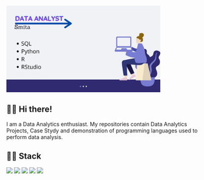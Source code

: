 <img src="./SmitaAnalyst.jpg" width="80%" height="80%">  

## :woman_technologist: Hi there!
I am a Data Analytics enthusiast. My repositories contain Data Analytics Projects, Case Stydy and demonstration of programming languages used to perform data analysis.

## :woman_technologist: Stack
![](https://img.shields.io/badge/Language-SQL-blue) ![](https://img.shields.io/badge/Language-R-blue) ![](https://img.shields.io/badge/Language-Python-blue) ![](https://img.shields.io/badge/Theory-Statistics-orange) ![](https://img.shields.io/badge/Theory-Mathematics-orange) 


<!--
**SmitaSoniS/SmitaSoniS** is a ✨ _special_ ✨ repository because its `README.md` (this file) appears on your GitHub profile.

Here are some ideas to get you started:

- 🔭 I’m currently working on ...
- 🌱 I’m currently learning ...
- 👯 I’m looking to collaborate on ...
- 🤔 I’m looking for help with ...
- 💬 Ask me about ...
- 📫 How to reach me: ...
- 😄 Pronouns: ...
- ⚡ Fun fact: ...
-->
